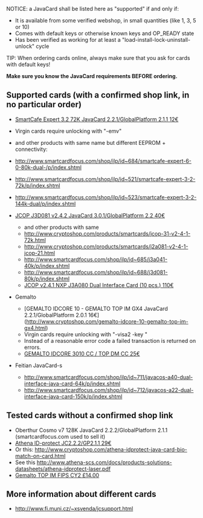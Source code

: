 NOTICE: a JavaCard shall be listed here as "supported" if and only if:
* It is available from some verified webshop, in small quantities (like 1, 3, 5 or 10)
* Comes with default keys or otherwise known keys and OP_READY state
* Has been verified as working for at least a "load-install-lock-uninstall-unlock" cycle

TIP: When ordering cards online, always make sure that you ask for cards with default keys!

 **Make sure you know the JavaCard requirements BEFORE ordering.**

## Supported cards (with a confirmed shop link, in no particular order)
* [SmartCafe Expert 3.2 72K JavaCard 2.2.1/GlobalPlatform 2.1.1 12€](http://www.smartcardfocus.com/shop/ilp/id~521/SmartCafe_Expert_3_2_72K/p/index.shtml)
 * Virgin cards require unlocking with "-emv"
  * and other products with same name but different EEPROM + connectivity:
  * http://www.smartcardfocus.com/shop/ilp/id~684/smartcafe-expert-6-0-80k-dual-/p/index.shtml
  * http://www.smartcardfocus.com/shop/ilp/id~521/smartcafe-expert-3-2-72k/p/index.shtml
  * http://www.smartcardfocus.com/shop/ilp/id~523/smartcafe-expert-3-2-144k-dual/p/index.shtml
* [JCOP J3D081 v2.4.2 JavaCard 3.0.1/GlobalPlatform 2.2 40€](http://www.motechno.com/javacard3.0.html)
  * and other products with same
  * http://www.cryptoshop.com/products/smartcards/jcop-31-v2-4-1-72k.html
  * http://www.cryptoshop.com/products/smartcards/j2a081-v2-4-1-jcop-21.html
  * http://www.smartcardfocus.com/shop/ilp/id~685/j3a041-40k/p/index.shtml
  * http://www.smartcardfocus.com/shop/ilp/id~688/j3d081-80k/p/index.shtml
  * [JCOP v2.4.1 NXP J3A080 Dual Interface Card (10 pcs.) 110€](https://www.united-access.com/javacard)

* Gemalto
  * [GEMALTO IDCORE 10 - GEMALTO TOP IM GX4 JavaCard 2.2.1/GlobalPlatform 2.0.1 16€] (http://www.cryptoshop.com/gemalto-idcore-10-gemalto-top-im-gx4.html) 
  * Virgin cards require unlocking with "-visa2 -key <motherkey>"
  * Instead of a reasonable error code a failed transaction is returned on errors.
  * [GEMALTO IDCORE 3010 CC / TOP DM CC 25€](http://www.cryptoshop.com/gemalto-top-dm-cc.html)
* Feitian JavaCard-s
  * http://www.smartcardfocus.com/shop/ilp/id~711/javacos-a40-dual-interface-java-card-64k/p/index.shtml
  * http://www.smartcardfocus.com/shop/ilp/id~712/javacos-a22-dual-interface-java-card-150k/p/index.shtml

## Tested cards without a confirmed shop link
* Oberthur Cosmo v7 128K JavaCard 2.2.2/GlobalPlatform 2.1.1 (smartcardfocus.com used to sell it)
* [Athena ID-protect JC2.2.2/GP2.1.1 29€](http://www.cryptoshop.com/idprotect-key-usb-nano-laser.html)
 * Or this: http://www.cryptoshop.com/athena-idprotect-java-card-bio-match-on-card.html
 * See this http://www.athena-scs.com/docs/products-solutions-datasheets/athena-idprotect-laser.pdf
* [Gemalto TOP IM FIPS CY2 £14.00](http://smartware2u.com/products/30-gemalto-top-im-fips-cy2.aspx)

## More information about different cards
 * http://www.fi.muni.cz/~xsvenda/jcsupport.html
